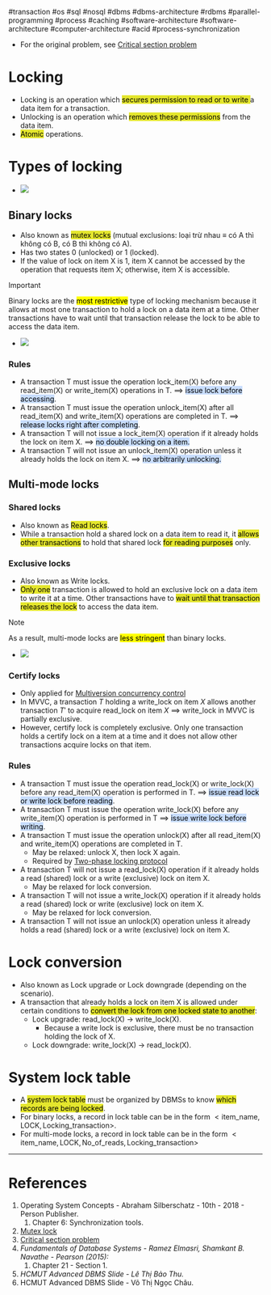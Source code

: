 #transaction #os #sql #nosql #dbms #dbms-architecture #rdbms #parallel-programming #process #caching #software-architecture #software-architecture #computer-architecture  #acid #process-synchronization 

- For the original problem, see [Critical section problem](Critical%20section%20problem.md) 
# Locking
- Locking is an operation which <mark style="background: #e4e62d;">secures permission to read or to write </mark>a data item for a transaction.
- Unlocking is an operation which <mark style="background: #e4e62d;">removes these permissions</mark> from the data item.
- <mark style="background: #e4e62d;">Atomic</mark> operations.
# Types of locking
- ![](Pasted%20image%2020241212105924.png)
## Binary locks
- Also known as <mark style="background: #e4e62d;">mutex locks</mark> (mutual exclusions: loại trừ nhau $\equiv$ có A thì không có B, có B thì không có A).
- Has two states 0 (unlocked) or 1 (locked).
- If the value of lock on item X is 1, item X cannot be accessed by the operation that requests item X; otherwise, item X is accessible.
>[!important]
>Binary locks are the <mark class="hltr-yellow">most restrictive</mark> type of locking mechanism because it allows at most one transaction to hold a lock on a data item at a time. Other transactions have to wait until that transaction release the lock to be able to access the data item.
- ![](Pasted%20image%2020241211100132.png)
### Rules
- A transaction T must issue the operation lock_item(X) before any read_item(X) or write_item(X) operations in T. $\implies$ <mark style="background: #ADCCFFA6;">issue lock before accessing</mark>. 
- A transaction T must issue the operation unlock_item(X) after all read_item(X) and write_item(X) operations are completed in T. $\implies$<mark style="background: #ADCCFFA6;"> release locks right after completing</mark>.
- A transaction T will not issue a lock_item(X) operation if it  already holds the lock on item X. $\implies$ <mark style="background: #ADCCFFA6;">no double locking on a item.</mark>
- A transaction T will not issue an unlock_item(X) operation unless it already holds the lock on item X. $\implies$ <mark style="background: #ADCCFFA6;">no arbitrarily unlocking. </mark>
## Multi-mode locks
### Shared locks
- Also known as <mark style="background: #e4e62d;">Read locks</mark>.
- While a transaction hold a shared lock on a data item to read it, it <mark style="background: #e4e62d;">allows other transactions</mark> to hold that shared lock <mark style="background: #e4e62d;">for reading purposes</mark> only.
### Exclusive locks
- Also known as Write locks.
- <mark style="background: #e4e62d;">Only one</mark> transaction is allowed to hold an exclusive lock on a data item to write it at a time. Other transactions have to <mark style="background: #e4e62d;">wait until that transaction releases the lock</mark> to access the data item.
>[!Note]
>As a result, multi-mode locks are <mark class="hltr-yellow">less stringent</mark> than binary locks.

- ![](Pasted%20image%2020241211100321.png)
### Certify locks
- Only applied for [Multiversion concurrency control](Multiversion%20concurrency%20control.md)
- In MVVC, a transaction $T$ holding a write_lock on item $X$ allows another transaction $T'$ to acquire read_lock on item $X$ $\implies$ write_lock in MVVC is partially exclusive.
- However, certify lock is completely exclusive. Only one transaction holds a certify lock on a item at a time and it does not allow other transactions acquire locks on that item. 
### Rules
- A transaction T must issue the operation read_lock(X) or write_lock(X) before any read_item(X) operation is performed in T.  $\implies$ <mark style="background: #ADCCFFA6;">issue read lock or write lock before reading</mark>. 
- A transaction T must issue the operation write_lock(X) before any write_item(X) operation is performed in T $\implies$ <mark style="background: #ADCCFFA6;">issue  write lock before writing</mark>.
- A transaction T must issue the operation unlock(X) after all read_item(X) and write_item(X) operations are completed in T.
	- May be relaxed: unlock X, then lock X again.
	- Required by [Two-phase locking protocol](Two-phase%20locking%20protocol.md)
- A transaction T will not issue a read_lock(X) operation if it already holds a read (shared) lock or a write (exclusive) lock on item X.
	- May be relaxed for lock conversion.
- A transaction T will not issue a write_lock(X) operation if it already holds a read (shared) lock or write (exclusive) lock on item X.
	- May be relaxed for lock conversion.
- A transaction T will not issue an unlock(X) operation unless it already holds a read (shared) lock or a write (exclusive) lock on item X.
# Lock conversion
- Also known as Lock upgrade or Lock downgrade (depending on the scenario).
- A transaction that already holds a lock on item X is allowed under certain conditions to <mark style="background: #e4e62d;">convert the lock from one locked state to another</mark>:
	- Lock upgrade: read_lock(X) $\to$ write_lock(X).
		- Because a write lock is exclusive, there must be no transaction holding the lock of X.
	- Lock downgrade: write_lock(X) $\to$ read_lock(X).
# System lock table
- A <mark style="background: #e4e62d;">system lock table</mark> must be organized by DBMSs to know <mark style="background: #e4e62d;">which records are being locked</mark>.
- For binary locks, a record in lock table can be in the form $<\text{item\_name}, \text{LOCK}, \text{Locking\_transaction}>$.
- For multi-mode locks, a record in lock table can be in the form $<\text{item\_name}, \text{LOCK}, \text{No\_of\_reads}, \text{Locking\_transaction}>$

---
# References
1. Operating System Concepts - Abraham Silberschatz - 10th - 2018 - Person Publisher.
	1. Chapter 6: Synchronization tools.
2. [Mutex lock](Mutex%20lock.md)
3. [Critical section problem](Critical%20section%20problem.md)
4. *Fundamentals of Database Systems - Ramez Elmasri, Shamkant B. Navathe - Pearson (2015):*
	1. Chapter 21 - Section 1.
5. *HCMUT Advanced DBMS Slide - Lê Thị Bảo Thu.*
6. HCMUT Advanced DBMS Slide - Võ Thị Ngọc Châu.